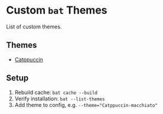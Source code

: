 # Custom `bat` Themes

List of custom themes.

## Themes

* [Catppuccin](https://github.com/catppuccin/bat/tree/ba4d16880d63e656acced2b7d4e034e4a93f74b1)

## Setup

1. Rebuild cache: `bat cache --build`
2. Verify installation: `bat --list-themes`
3. Add theme to config, e.g. `--theme="Catppuccin-macchiato"`
